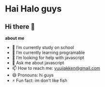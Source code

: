 # Hai Halo guys
 ## Hi there 👋


**about me**
- 🔭 I’m currently study on school
- 🌱 I’m currently learning programable
- 🤔 I’m looking for help with javascript
- 💬 Ask me about javascript
- 📫 How to reach me: yuujiakken@gmail.com
- 😄 Pronouns: hi guys
- ⚡ Fun fact: im don't like fish
